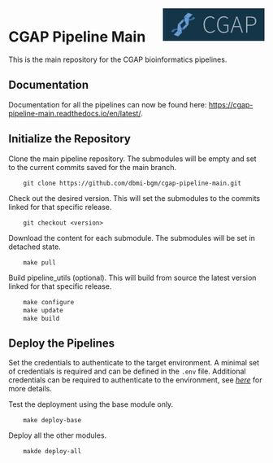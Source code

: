 <img src="https://github.com/dbmi-bgm/cgap-pipeline/blob/master/docs/images/cgap_logo.png" width="200" align="right">

# CGAP Pipeline Main

This is the main repository for the CGAP bioinformatics pipelines.

## Documentation

Documentation for all the pipelines can now be found here:
https://cgap-pipeline-main.readthedocs.io/en/latest/.

## Initialize the Repository

Clone the main pipeline repository.
The submodules will be empty and set to the current commits saved for the main branch.

        git clone https://github.com/dbmi-bgm/cgap-pipeline-main.git

Check out the desired version.
This will set the submodules to the commits linked for that specific release.

        git checkout <version>

Download the content for each submodule.
The submodules will be set in detached state.

        make pull

Build pipeline_utils (optional).
This will build from source the latest version linked for that specific release.

        make configure
        make update
        make build

## Deploy the Pipelines

Set the credentials to authenticate to the target environment. A minimal set of credentials is required and can be defined in the `.env` file. Additional credentials can be required to authenticate to the environment, see [*here*](https://cgap-pipeline-utils.readthedocs.io/en/latest/deploy_pipelines.html) for more details.

Test the deployment using the base module only.

        make deploy-base

Deploy all the other modules.

        makde deploy-all
